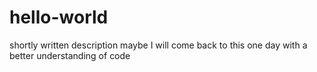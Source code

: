 # hello-world
shortly written description
maybe I will come back to this one day with a better understanding of code

